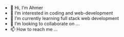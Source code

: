 - 👋 Hi, I’m Ahmer
- 👀 I’m interested in coding and web-development
- 🌱 I’m currently learning full stack web development
- 💞️ I’m looking to collaborate on ...
- 📫 How to reach me ...

<!---
Ahmer2000/Ahmer2000 is a ✨ special ✨ repository because its `README.md` (this file) appears on your GitHub profile.
You can click the Preview link to take a look at your changes.
--->
